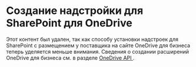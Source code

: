 
# Создание надстройки для SharePoint для OneDrive

Этот контент был удален, так как способу установки надстроек для SharePoint с размещением у поставщика на сайте OneDrive для бизнеса теперь уделяется меньше внимания. Сведения о создании расширений OneDrive для бизнеса см. в разделе  [OneDrive API ](https://dev.onedrive.com/).




